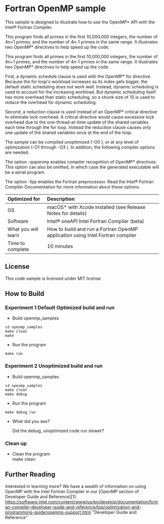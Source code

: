 # Fortran OpenMP sample
This sample is designed to illustrate how to use 
the OpenMP* API with the Intel® Fortran Compiler.

This program finds all primes in the first 10,000,000 integers, 
the number of 4n+1 primes, and the number of 4n-1 primes in the same range. 
It illustrates two OpenMP* directives to help speed up the code.


This program finds all primes in the first 10,000,000 integers, the number of 4n+1 primes, 
and the number of 4n-1 primes in the same range. It illustrates two OpenMP* directives 
to help speed up the code.

First, a dynamic schedule clause is used with the OpenMP* for directive. 
Because the for loop's workload increases as its index gets bigger, 
the default static scheduling does not work well. Instead, dynamic scheduling 
is used to account for the increasing workload. 
But dynamic scheduling itself has more overhead than static scheduling, 
so a chunk size of 10 is used to reduce the overhead for dynamic scheduling.

Second, a reduction clause is used instead of an OpenMP* critical directive 
to eliminate lock overhead. A critical directive would cause excessive lock overhead 
due to the one-thread-at-time update of the shared variables each time through the for loop. 
Instead the reduction clause causes only one update of the shared variables once at the end of the loop.

The sample can be compiled unoptimized (-O0 ), or at any level of 
optimization (-O1 through -O3 ). In addition, the following compiler options are needed.

The option -qopenmp enables compiler recognition of OpenMP* directives. 
This option can also be omitted, in which case the generated executable will be a serial program.

The option -fpp enables the Fortran preprocessor.
Read the Intel® Fortran Compiler Documentation for more information about these options.
  
| Optimized for                     | Description
|:---                               |:---
| OS                                | macOS* with Xcode installed (see Release Notes for details)
| Software                          | Intel&reg; oneAPI Intel Fortran Compiler (beta)
| What you will learn               | How to build and run a Fortran OpenMP application using Intel Fortran compiler
| Time to complete                  | 10 minutes


## License  
This code sample is licensed under MIT license  

## How to Build  

### Experiment 1 Default Optimized build and run 
   * Build openmp_samples 

    cd openmp_samples 
    make clean
    make

   * Run the program

    make run  

### Experiment 2 Unoptimized build and run
   * Build openmp_samples

    cd openmp_samples 
    make clean 
    make debug

   * Run the program

    make debug_run

   * What did you see?

     Did the debug, unoptimized code run slower? 


### Clean up 
   * Clean the program  
    make clean

## Further Reading
Interested in learning more?  We have a wealth of information 
on using OpenMP with the Intel Fortran Compiler in our 
[OpenMP section of Developer Guide and Reference][1]: https://software.intel.com/content/www/us/en/develop/documentation/fortran-compiler-developer-guide-and-reference/top/optimization-and-programming-guide/openmp-support.html "Developer Guide and Reference"
